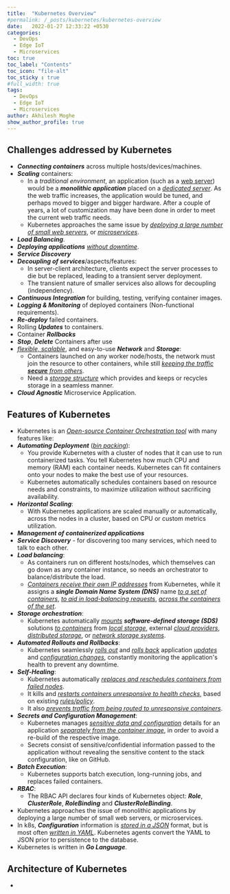 ```yaml
---
title:  "Kubernetes Overview"
#permalink: /_posts/kubernetes/kubernetes-overview
date:   2022-01-27 12:33:22 +0530
categories:
  - DevOps
  - Edge IoT
  - Microservices
toc: true
toc_label: "Contents"
toc_icon: "file-alt"
toc_sticky : true
#full_width: true
tags:
  - DevOps
  - Edge IoT
  - Microservices
author: Akhilesh Moghe
show_author_profile: true
---
```


## Challenges addressed by Kubernetes
- __*Connecting containers*__ across multiple hosts/devices/machines.
- __*Scaling*__ containers:
  - In a *traditional environment*, an application (such as a <u>web server</u>) would be a __*monolithic application*__ placed on a *<u>dedicated server</u>*. As the web traffic increases, the application would be tuned, and perhaps moved to bigger and bigger hardware. After a couple of years, a lot of customization may have been done in order to meet the current web traffic needs.
  - Kubernetes approaches the same issue by *<u>deploying a large number of small web servers</u>*, or *<u>microservices</u>*.
- __*Load Balancing*__.
- __*Deploying applications*__ *<u>without downtime</u>*.
- __*Service Discovery*__
- __*Decoupling of services*__/aspects/features:
  - In server-client architecture, clients expect the server processes to die but be replaced, leading to a transient server deployment.
  - The transient nature of smaller services also allows for decoupling (independency).
- __*Continuous Integration*__ for building, testing, verifying container images.
- __*Logging & Monitoring*__ of deployed containers (Non-functional requirements).
- __*Re-deploy*__ failed containers.
- Rolling __*Updates*__ to containers.
- Container __*Rollbacks*__
- __*Stop*__, __*Delete*__ Containers after use
- *<u>flexible, scalable</u>*, and easy-to-use __*Network*__ and __*Storage*__:
  - Containers launched on any worker node/hosts, the network must join the resource to other containers, while still *<u>keeping the traffic </u>*__*<u>secure</u>*__*<u> from others</u>*.
  - Need a *<u>storage structure</u>* which provides and keeps or recycles storage in a seamless manner.
- __*Cloud Agnostic*__ Microservice Application.

## Features of Kubernetes
- Kubernetes is an *<u>Open-source Container Orchestration tool</u>* with many features like:
- __*Automating Deployment*__ (*<u>bin packing</u>*):
  - You provide Kubernetes with a cluster of nodes that it can use to run containerized tasks. You tell Kubernetes how much CPU and memory (RAM) each container needs. Kubernetes can fit containers onto your nodes to make the best use of your resources.
  - Kubernetes automatically schedules containers based on resource needs and constraints, to maximize utilization without sacrificing availability.
- __*Horizontal Scaling*__:
  - With Kubernetes applications are scaled manually or automatically, across the nodes in a cluster, based on CPU or custom metrics utilization.
- __*Management of containerized applications*__
- __*Service Discovery*__ - for discovering too many services, which need to talk to each other.
- __*Load balancing*__:
  - As containers run on different hosts/nodes, which themselves can go down as any container instance, so needs an orchestrator to balance/distribute the load.
  - *<u>Containers receive their own IP addresses</u>* from Kubernetes, while it assigns a __*single Domain Name System (DNS)*__ name *<u>to a set of containers</u>*, *<u>to aid in load-balancing requests</u>*, *<u>across the containers of the set</u>*.
- __*Storage orchestration*__:
  - Kubernetes automatically *<u>mounts</u>* __*software-defined storage (SDS)*__ solutions *<u>to containers</u>* from *<u>local storage</u>*, external *<u>cloud providers</u>*, *<u>distributed storage</u>*, or *<u>network storage systems</u>*.
- __*Automated Rollouts and Rollbacks*__:
  - Kubernetes seamlessly *<u>rolls out</u>* and *<u>rolls back</u>* application *<u>updates</u>* and *<u>configuration changes</u>*, constantly monitoring the application's health to prevent any downtime.
- __*Self-Healing*__:
  - Kubernetes automatically *<u>replaces and reschedules containers from failed nodes</u>*.
  - It kills and *<u>restarts containers unresponsive to health checks</u>*, based on existing *<u>rules/policy</u>*.
  - It also *<u>prevents traffic from being routed to unresponsive containers</u>*.
- __*Secrets and Configuration Management*__:
  - Kubernetes manages *<u>sensitive data and configuration</u>* details for an application *<u>separately from the container image</u>*, in order to avoid a re-build of the respective image.
  - Secrets consist of sensitive/confidential information passed to the application without revealing the sensitive content to the stack configuration, like on GitHub.
- __*Batch Execution*__:
  - Kubernetes supports batch execution, long-running jobs, and replaces failed containers.
- __*RBAC*__:
  - The RBAC API declares four kinds of Kubernetes object: __*Role*__, __*ClusterRole*__, __*RoleBinding*__ and __*ClusterRoleBinding*__.
- Kubernetes approaches the issue of monolithic applications by deploying a large number of small web servers, or microservices.
- In k8s, __*Configuration*__ information is *<u>stored in a JSON</u>* format, but is most often *<u>written in YAML</u>*. Kubernetes agents convert the YAML to JSON prior to persistence to the database.
- Kubernetes is written in __*Go Language*__.

## Architecture of Kubernetes
- 
